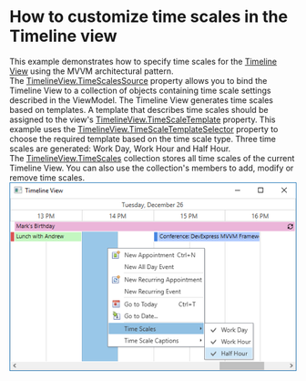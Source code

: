 # How to customize time scales in the Timeline view


This example demonstrates how to specify time scales for the <a href="https://documentation.devexpress.com/WPF/119586/Controls-and-Libraries/Scheduler/Views/Timeline-View">Timeline View</a> using the MVVM architectural pattern. <br>The <a href="https://documentation.devexpress.com/WPF/DevExpress.Xpf.Scheduling.TimelineView.TimeScalesSource.property">TimelineView.TimeScalesSource</a> property allows you to bind the Timeline View to a collection of objects containing time scale settings described in the ViewModel. The Timeline View generates time scales based on templates. A template that describes time scales should be assigned to the view's <a href="https://documentation.devexpress.com/WPF/DevExpress.Xpf.Scheduling.TimelineView.TimeScaleTemplate.property">TimelineView.TimeScaleTemplate</a> property. This example uses the <a href="https://documentation.devexpress.com/WPF/DevExpress.Xpf.Scheduling.TimelineView.TimeScaleTemplateSelector.property">TimelineView.TimeScaleTemplateSelector</a> property to choose the required template based on the time scale type. Three time scales are generated: Work Day, Work Hour and Half Hour.<br>The <a href="https://documentation.devexpress.com/WPF/DevExpress.Xpf.Scheduling.TimelineView.TimeScales.property">TimelineView.TimeScales</a> collection stores all time scales of the current Timeline View. You can also use the collection's members to add, modify or remove time scales. <br><img src="https://raw.githubusercontent.com/DevExpress-Examples/how-to-customize-time-scales-in-the-timeline-view-t591091/17.2.3+/media/3811d890-161a-4fe0-bbc6-7823437741b4.png">

<br/>



